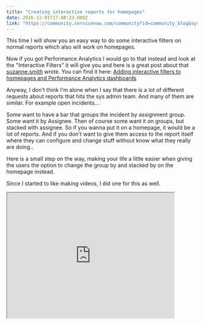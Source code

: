 ```yaml
---
title: "Creating interactive reports for homepages"
date: 2016-12-01T17:48:23.000Z
link: "https://community.servicenow.com/community?id=community_blog&sys_id=3dcd62e9dbd0dbc01dcaf3231f961909"
---
```

<p>This time I will show you an easy way to do some interactive filters on normal reports which also will work on homepages.</p><p></p><p>Now if you got Performance Analytics I would go to that instead and look at the "Interactive Filters" it will give you and here is a great post about that <a title="suzanne.smith" __default_attr="3285" __jive_macro_name="user" _jive_internal="true" class="jive_macro jive_macro_user" data-orig-content="suzanne.smith" data-renderedposition="52_946_111_16" href="/community?id=community_user_profile&user=b4e05261db981fc09c9ffb651f9619a0">suzanne.smith</a> wrote. You can find it here: <a title="Adding interactive filters to homepages and Performance Analytics dashboards" __default_attr="5218" __jive_macro_name="blogpost" class="jive_macro jive_macro_blogpost" data-orig-content="Adding interactive filters to homepages and Performance Analytics dashboards" data-renderedposition="73_56_518_16" href="/community?id=community_blog&sys_id=506caaa1dbd0dbc01dcaf3231f9619a8">Adding interactive filters to homepages and Performance Analytics dashboards</a></p><p></p><p>Anyway, I don't think I'm alone when I say that there is a lot of different requests about reports that hits the sys admin team. And many of them are similar. For example open incidents...</p><p>Some want to have a bar that groups the incident by assignment group. Some want it by Assignee. Then of course some want it on groups, but stacked with assignee. So if you wanna put it on a homepage, it would be a lot of reports. And if you don't want to give them access to the report itself where they can configure and change stuff without know what they really are doing..</p><p></p><p>Here is a small step on the way, making your life a little easier when giving the users the option to change the group by and stacked by on the homepage instead.</p><p></p><p>Since I started to like making videos, I did one for this as well.</p><p><iframe src="https://youtube.com/embed/qZW8nPWs2nw" width="440" height="330"/></p><p></p><p>Take care,</p><p>Göran</p><p></p><p><img   alt="Symfoni Logo Color Box.jpg" class="image-1 jive-image" height="53" src="f8fd1d4edb5c1b04ed6af3231f961936.iix" style="width: 181px; height: 52.5484px;" width="181"/><img   alt="sn-advocate-135X48px.png" class="image-2 jive-image" src="fc973486dbdc57049c9ffb651f9619e1.iix" style="height: auto;"/><img  alt="sn-community-mvp.png" class="image-3 jive-image" height="49" src="7c08bff9db5cdf04e9737a9e0f961909.iix" style="width: 138px; height: 49.0667px;" width="138"/>   </p>